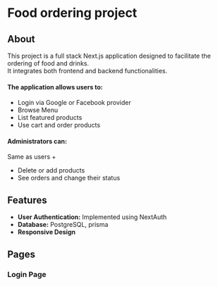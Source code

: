 # Food ordering project

## About
This project is a full stack Next.js application designed to facilitate the ordering of food and drinks.</br>
It integrates both frontend and backend functionalities.</br>
#### The application allows users to:
- Login via Google or Facebook provider
- Browse Menu
- List featured products
- Use cart and order products

#### Administrators can:
Same as users +
  - Delete or add products
  - See orders and change their status

## Features

- **User Authentication:** Implemented using NextAuth
- **Database:** PostgreSQL, prisma
- **Responsive Design**

## Pages

### Login Page
